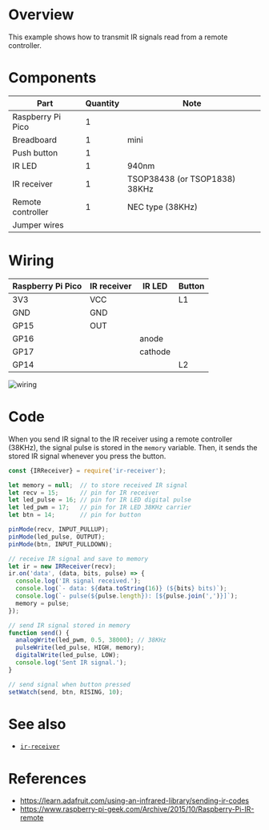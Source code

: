 # Overview

This example shows how to transmit IR signals read from a remote controller.

# Components

| Part              | Quantity  | Note | 
| ----------------- | --------- | ---- |
| Raspberry Pi Pico | 1         |      |
| Breadboard        | 1         | mini |
| Push button       | 1         |      |
| IR LED            | 1         | 940nm  |
| IR receiver       | 1         | TSOP38438 (or TSOP1838) 38KHz |
| Remote controller | 1         | NEC type (38KHz) |
| Jumper wires      |           |      |

# Wiring

| Raspberry Pi Pico | IR receiver | IR LED  | Button |
| ----------------- | ----------- | ------- | ------ |
| 3V3               | VCC         |         | L1     |
| GND               | GND         |         |        |
| GP15              | OUT         |         |        |
| GP16              |             | anode   |        |
| GP17              |             | cathode |        |
| GP14              |             |         | L2     |

![wiring](https://github.com/kaluma-project/examples/blob/main/ir-emitter/wiring.png?raw=true)

# Code

When you send IR signal to the IR receiver using a remote controller (38KHz), the signal pulse is stored in the `memory` variable. Then, it sends the stored IR signal whenever you press the button.

```js
const {IRReceiver} = require('ir-receiver');

let memory = null;  // to store received IR signal
let recv = 15;      // pin for IR receiver
let led_pulse = 16; // pin for IR LED digital pulse
let led_pwm = 17;   // pin for IR LED 38KHz carrier
let btn = 14;       // pin for button

pinMode(recv, INPUT_PULLUP);
pinMode(led_pulse, OUTPUT);
pinMode(btn, INPUT_PULLDOWN);

// receive IR signal and save to memory
let ir = new IRReceiver(recv);
ir.on('data', (data, bits, pulse) => {
  console.log('IR signal received.');
  console.log(`- data: ${data.toString(16)} (${bits} bits)`);
  console.log(`- pulse(${pulse.length}): [${pulse.join(',')}]`);
  memory = pulse;
});

// send IR signal stored in memory
function send() {
  analogWrite(led_pwm, 0.5, 38000); // 38KHz
  pulseWrite(led_pulse, HIGH, memory);
  digitalWrite(led_pulse, LOW);
  console.log('Sent IR signal.');
}

// send signal when button pressed
setWatch(send, btn, RISING, 10);
```

# See also

- [`ir-receiver`](https://github.com/niklauslee/ir-receiver)

# References

- https://learn.adafruit.com/using-an-infrared-library/sending-ir-codes
- https://www.raspberry-pi-geek.com/Archive/2015/10/Raspberry-Pi-IR-remote
